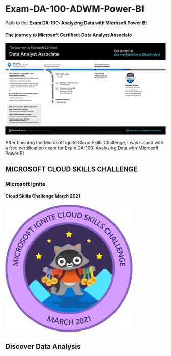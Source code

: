 # Exam-DA-100-ADWM-Power-BI
 Path to the **Exam DA-100: Analyzing Data with Microsoft Power BI**.

[Journey]: https://github.com/nmbazima/Exam-DA-100-ADWM-Power-BI/blob/main/assets/Microsoft-Data-Analyst-Associate.PNG 

#### The journey to Microsoft Certified: Data Analyst Associate
![ Journey ][Journey]

After finishing the Microsoft Ignite Cloud Skills Challenge, I was issued with a free certification exam for Exam DA-100: Analyzing Data with Microsoft Power BI

## MICROSOFT CLOUD SKILLS CHALLENGE
### Microsoft Ignite
#### Cloud Skills Challenge March 2021

![March2021](/assets/Microsoft%20Ignite%20Challenge.jpg)

## Discover Data Analysis 